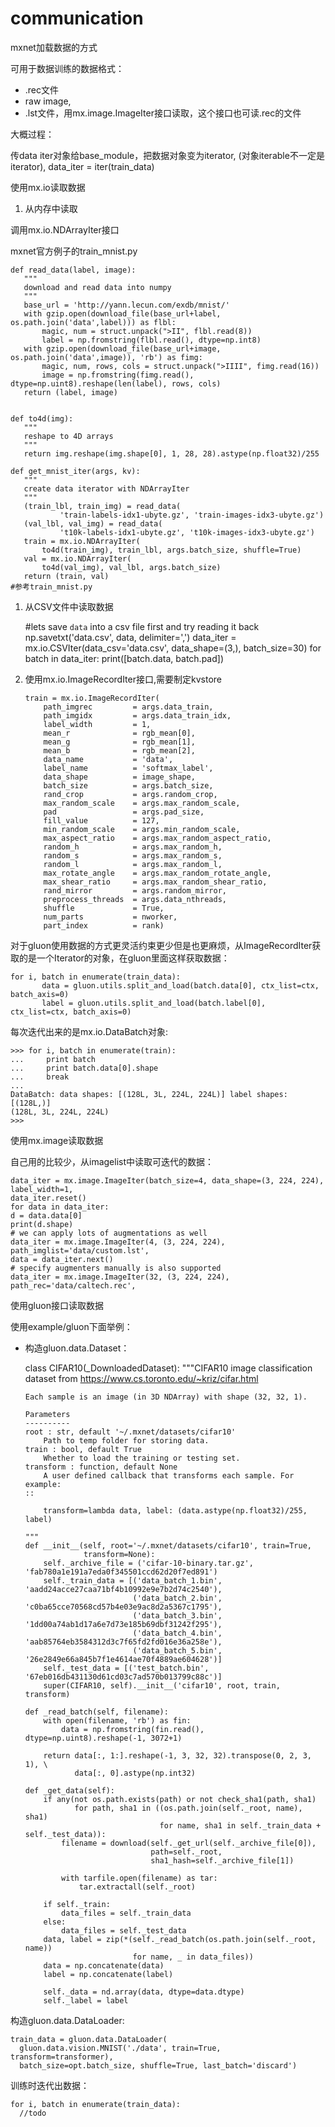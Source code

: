 # communication
mxnet加载数据的方式

可用于数据训练的数据格式：

- .rec文件
- raw image, 
- .lst文件，用mx.image.ImageIter接口读取，这个接口也可读.rec的文件

大概过程：

传data iter对象给base_module，把数据对象变为iterator, (对象iterable不一定是iterator), data_iter = iter(train_data)

使用mx.io读取数据

1. 从内存中读取

调用mx.io.NDArrayIter接口

mxnet官方例子的train_mnist.py

    def read_data(label, image):
       """
       download and read data into numpy
       """
       base_url = 'http://yann.lecun.com/exdb/mnist/'
       with gzip.open(download_file(base_url+label, os.path.join('data',label))) as flbl:
           magic, num = struct.unpack(">II", flbl.read(8))
           label = np.fromstring(flbl.read(), dtype=np.int8)
       with gzip.open(download_file(base_url+image, os.path.join('data',image)), 'rb') as fimg:
           magic, num, rows, cols = struct.unpack(">IIII", fimg.read(16))
           image = np.fromstring(fimg.read(), dtype=np.uint8).reshape(len(label), rows, cols)
       return (label, image)
    
    
    def to4d(img):
       """
       reshape to 4D arrays
       """
       return img.reshape(img.shape[0], 1, 28, 28).astype(np.float32)/255
    
    def get_mnist_iter(args, kv):
       """
       create data iterator with NDArrayIter
       """
       (train_lbl, train_img) = read_data(
               'train-labels-idx1-ubyte.gz', 'train-images-idx3-ubyte.gz')
       (val_lbl, val_img) = read_data(
               't10k-labels-idx1-ubyte.gz', 't10k-images-idx3-ubyte.gz')
       train = mx.io.NDArrayIter(
           to4d(train_img), train_lbl, args.batch_size, shuffle=True)
       val = mx.io.NDArrayIter(
           to4d(val_img), val_lbl, args.batch_size)
       return (train, val)
    #参考train_mnist.py

1. 从CSV文件中读取数据

    #lets save `data` into a csv file first and try reading it back
    np.savetxt('data.csv', data, delimiter=',')
    data_iter = mx.io.CSVIter(data_csv='data.csv', data_shape=(3,), batch_size=30)
    for batch in data_iter:
       print([batch.data, batch.pad])

1. 使用mx.io.ImageRecordIter接口,需要制定kvstore

       train = mx.io.ImageRecordIter(
           path_imgrec         = args.data_train,
           path_imgidx         = args.data_train_idx,
           label_width         = 1,
           mean_r              = rgb_mean[0],
           mean_g              = rgb_mean[1],
           mean_b              = rgb_mean[2],
           data_name           = 'data',
           label_name          = 'softmax_label',
           data_shape          = image_shape,
           batch_size          = args.batch_size,
           rand_crop           = args.random_crop,
           max_random_scale    = args.max_random_scale,
           pad                 = args.pad_size,
           fill_value          = 127,
           min_random_scale    = args.min_random_scale,
           max_aspect_ratio    = args.max_random_aspect_ratio,
           random_h            = args.max_random_h,
           random_s            = args.max_random_s,
           random_l            = args.max_random_l,
           max_rotate_angle    = args.max_random_rotate_angle,
           max_shear_ratio     = args.max_random_shear_ratio,
           rand_mirror         = args.random_mirror,
           preprocess_threads  = args.data_nthreads,
           shuffle             = True,
           num_parts           = nworker,
           part_index          = rank)

对于gluon使用数据的方式更灵活约束更少但是也更麻烦，从ImageRecordIter获取的是一个Iterator的对象，在gluon里面这样获取数据：

    for i, batch in enumerate(train_data):
           data = gluon.utils.split_and_load(batch.data[0], ctx_list=ctx, batch_axis=0)
           label = gluon.utils.split_and_load(batch.label[0], ctx_list=ctx, batch_axis=0)

每次迭代出来的是mx.io.DataBatch对象:

    >>> for i, batch in enumerate(train):
    ...     print batch
    ...     print batch.data[0].shape
    ...     break
    ...
    DataBatch: data shapes: [(128L, 3L, 224L, 224L)] label shapes: [(128L,)]
    (128L, 3L, 224L, 224L)
    >>>



使用mx.image读取数据

自己用的比较少，从imagelist中读取可迭代的数据：

    data_iter = mx.image.ImageIter(batch_size=4, data_shape=(3, 224, 224), label_width=1,
    data_iter.reset()
    for data in data_iter:
    d = data.data[0]
    print(d.shape)
    # we can apply lots of augmentations as well
    data_iter = mx.image.ImageIter(4, (3, 224, 224), path_imglist='data/custom.lst',
    data = data_iter.next()
    # specify augmenters manually is also supported
    data_iter = mx.image.ImageIter(32, (3, 224, 224), path_rec='data/caltech.rec',

使用gluon接口读取数据

使用example/gluon下面举例：

- 构造gluon.data.Dataset：

    class CIFAR10(_DownloadedDataset):
      """CIFAR10 image classification dataset from https://www.cs.toronto.edu/~kriz/cifar.html
    
      Each sample is an image (in 3D NDArray) with shape (32, 32, 1).
    
      Parameters
      ----------
      root : str, default '~/.mxnet/datasets/cifar10'
          Path to temp folder for storing data.
      train : bool, default True
          Whether to load the training or testing set.
      transform : function, default None
          A user defined callback that transforms each sample. For example:
      ::
    
          transform=lambda data, label: (data.astype(np.float32)/255, label)
    
      """
      def __init__(self, root='~/.mxnet/datasets/cifar10', train=True,
                   transform=None):
          self._archive_file = ('cifar-10-binary.tar.gz', 'fab780a1e191a7eda0f345501ccd62d20f7ed891')
          self._train_data = [('data_batch_1.bin', 'aadd24acce27caa71bf4b10992e9e7b2d74c2540'),
                              ('data_batch_2.bin', 'c0ba65cce70568cd57b4e03e9ac8d2a5367c1795'),
                              ('data_batch_3.bin', '1dd00a74ab1d17a6e7d73e185b69dbf31242f295'),
                              ('data_batch_4.bin', 'aab85764eb3584312d3c7f65fd2fd016e36a258e'),
                              ('data_batch_5.bin', '26e2849e66a845b7f1e4614ae70f4889ae604628')]
          self._test_data = [('test_batch.bin', '67eb016db431130d61cd03c7ad570b013799c88c')]
          super(CIFAR10, self).__init__('cifar10', root, train, transform)
    
      def _read_batch(self, filename):
          with open(filename, 'rb') as fin:
              data = np.fromstring(fin.read(), dtype=np.uint8).reshape(-1, 3072+1)
    
          return data[:, 1:].reshape(-1, 3, 32, 32).transpose(0, 2, 3, 1), \
                 data[:, 0].astype(np.int32)
    
      def _get_data(self):
          if any(not os.path.exists(path) or not check_sha1(path, sha1)
                 for path, sha1 in ((os.path.join(self._root, name), sha1)
                                    for name, sha1 in self._train_data + self._test_data)):
              filename = download(self._get_url(self._archive_file[0]),
                                  path=self._root,
                                  sha1_hash=self._archive_file[1])
    
              with tarfile.open(filename) as tar:
                  tar.extractall(self._root)
    
          if self._train:
              data_files = self._train_data
          else:
              data_files = self._test_data
          data, label = zip(*(self._read_batch(os.path.join(self._root, name))
                              for name, _ in data_files))
          data = np.concatenate(data)
          label = np.concatenate(label)
    
          self._data = nd.array(data, dtype=data.dtype)
          self._label = label

构造gluon.data.DataLoader:

    train_data = gluon.data.DataLoader(
      gluon.data.vision.MNIST('./data', train=True, transform=transformer),
      batch_size=opt.batch_size, shuffle=True, last_batch='discard')

训练时迭代出数据：

    for i, batch in enumerate(train_data):
      //todo

  
